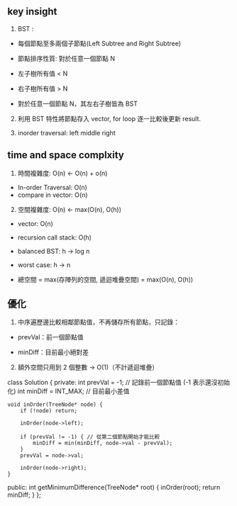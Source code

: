 ## key insight
1. BST : 
 - 每個節點至多兩個子節點(Left Subtree and Right Subtree)
 
 - 節點排序性質: 對於任意一個節點 N
  - 左子樹所有值 < N
  - 右子樹所有值 > N

 - 對於任意一個節點 N，其左右子樹皆為 BST

2. 利用 BST 特性將節點存入 vector, for loop 逐一比較後更新 result.

3. inorder traversal: left middle right

## time and space complxity
1. 時間複雜度: O(n) <- O(n) + o(n)
 - In-order Traversal: O(n)
 - compare in vector: O(n)

2. 空間複雜度: O(n) <- max(O(n), O(h))
 - vector<int>: O(n)
 - recursion call stack: O(h)
  - balanced BST: h -> log n
  - worst case: h -> n

 - 總空間 = max(存陣列的空間, 遞迴堆疊空間) = max(O(n), O(h))

## 優化
1. 中序遍歷邊比較相鄰節點值，不再儲存所有節點，只記錄：
 - prevVal：前一個節點值

 - minDiff：目前最小絕對差

2. 額外空間只用到 2 個整數 → O(1)（不計遞迴堆疊）

class Solution {
private:
    int prevVal = -1;     // 記錄前一個節點值 (-1 表示還沒初始化)
    int minDiff = INT_MAX; // 目前最小差值

    void inOrder(TreeNode* node) {
        if (!node) return;

        inOrder(node->left);

        if (prevVal != -1) { // 從第二個節點開始才能比較
            minDiff = min(minDiff, node->val - prevVal);
        }
        prevVal = node->val;

        inOrder(node->right);
    }

public:
    int getMinimumDifference(TreeNode* root) {
        inOrder(root);
        return minDiff;
    }
};